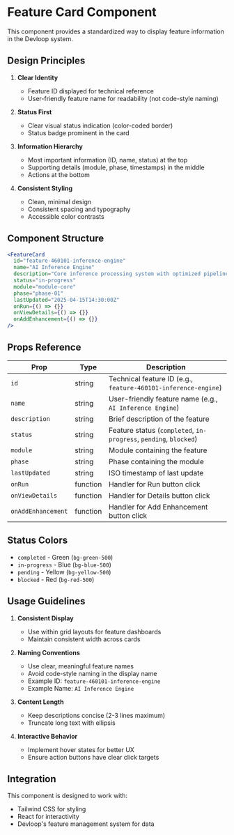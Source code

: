 # Feature Card Component

This component provides a standardized way to display feature information in the Devloop system.

## Design Principles

1. **Clear Identity**
   - Feature ID displayed for technical reference
   - User-friendly feature name for readability (not code-style naming)

2. **Status First**
   - Clear visual status indication (color-coded border)
   - Status badge prominent in the card

3. **Information Hierarchy**
   - Most important information (ID, name, status) at the top
   - Supporting details (module, phase, timestamps) in the middle
   - Actions at the bottom

4. **Consistent Styling**
   - Clean, minimal design
   - Consistent spacing and typography
   - Accessible color contrasts

## Component Structure

```jsx
<FeatureCard
  id="feature-460101-inference-engine"
  name="AI Inference Engine"
  description="Core inference processing system with optimized pipeline."
  status="in-progress"
  module="module-core"
  phase="phase-01"
  lastUpdated="2025-04-15T14:30:00Z"
  onRun={() => {}}
  onViewDetails={() => {}}
  onAddEnhancement={() => {}}
/>
```

## Props Reference

| Prop | Type | Description |
|------|------|-------------|
| `id` | string | Technical feature ID (e.g., `feature-460101-inference-engine`) |
| `name` | string | User-friendly feature name (e.g., `AI Inference Engine`) |
| `description` | string | Brief description of the feature |
| `status` | string | Feature status (`completed`, `in-progress`, `pending`, `blocked`) |
| `module` | string | Module containing the feature |
| `phase` | string | Phase containing the module |
| `lastUpdated` | string | ISO timestamp of last update |
| `onRun` | function | Handler for Run button click |
| `onViewDetails` | function | Handler for Details button click |
| `onAddEnhancement` | function | Handler for Add Enhancement button click |

## Status Colors

- `completed` - Green (`bg-green-500`)
- `in-progress` - Blue (`bg-blue-500`)
- `pending` - Yellow (`bg-yellow-500`)
- `blocked` - Red (`bg-red-500`)

## Usage Guidelines

1. **Consistent Display**
   - Use within grid layouts for feature dashboards
   - Maintain consistent width across cards

2. **Naming Conventions**
   - Use clear, meaningful feature names
   - Avoid code-style naming in the display name
   - Example ID: `feature-460101-inference-engine`
   - Example Name: `AI Inference Engine`

3. **Content Length**
   - Keep descriptions concise (2-3 lines maximum)
   - Truncate long text with ellipsis

4. **Interactive Behavior**
   - Implement hover states for better UX
   - Ensure action buttons have clear click targets

## Integration

This component is designed to work with:
- Tailwind CSS for styling
- React for interactivity
- Devloop's feature management system for data
